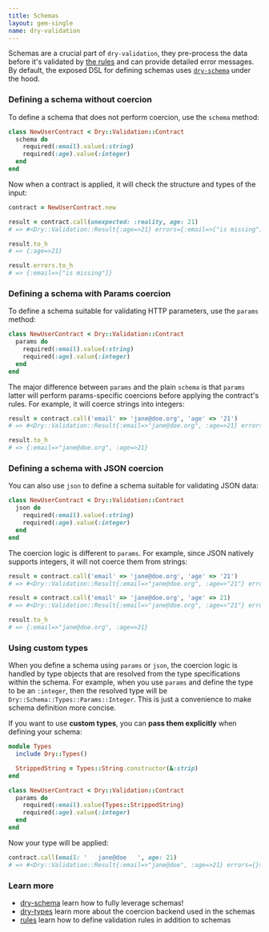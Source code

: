 ```yaml
---
title: Schemas
layout: gem-single
name: dry-validation
---
```


Schemas are a crucial part of `dry-validation`, they pre-process the data before it's validated by [the rules](/gems/dry-validation/rules) and can provide detailed error messages. By default, the exposed DSL for defining schemas uses [`dry-schema`](/gems/dry-schema) under the hood.

### Defining a schema without coercion

To define a schema that does not perform coercion, use the `schema` method:

```ruby
class NewUserContract < Dry::Validation::Contract
  schema do
    required(:email).value(:string)
    required(:age).value(:integer)
  end
end
```

Now when a contract is applied, it will check the structure and types of the input:

```ruby
contract = NewUserContract.new

result = contract.call(unexpected: :reality, age: 21)
# => #<Dry::Validation::Result{:age=>21} errors={:email=>["is missing"]}>

result.to_h
# => {:age=>21}

result.errors.to_h
# => {:email=>["is missing"]}
```

### Defining a schema with Params coercion

To define a schema suitable for validating HTTP parameters, use the `params` method:

```ruby
class NewUserContract < Dry::Validation::Contract
  params do
    required(:email).value(:string)
    required(:age).value(:integer)
  end
end
```

The major difference between `params` and the plain `schema` is that `params` latter will perform params-specific coercions before applying the contract's rules. For example, it will coerce strings into integers:

```ruby
result = contract.call('email' => 'jane@doe.org', 'age' => '21')
# => #<Dry::Validation::Result{:email=>"jane@doe.org", :age=>21} errors={}>

result.to_h
# => {:email=>"jane@doe.org", :age=>21}
```

### Defining a schema with JSON coercion

You can also use `json` to define a schema suitable for validating JSON data:

```ruby
class NewUserContract < Dry::Validation::Contract
  json do
    required(:email).value(:string)
    required(:age).value(:integer)
  end
end
```

The coercion logic is different to `params`. For example, since JSON natively supports integers, it will not coerce them from strings:

```ruby
result = contract.call('email' => 'jane@doe.org', 'age' => '21')
# => #<Dry::Validation::Result{:email=>"jane@doe.org", :age=>"21"} errors={:age=>["must be an integer"]}>

result = contract.call('email' => 'jane@doe.org', 'age' => 21)
# => #<Dry::Validation::Result{:email=>"jane@doe.org", :age=>"21"} errors={}>

result.to_h
# => {:email=>"jane@doe.org", :age=>21}
```

### Using custom types

When you define a schema using `params` or `json`, the coercion logic is handled by type objects that are resolved from the type specifications within  the schema. For example, when you use `params` and define the type to be an `:integer`, then the resolved type will be `Dry::Schema::Types::Params::Integer`. This is just a convenience to make schema definition more concise.

If you want to use **custom types**, you can **pass them explicitly** when defining your schema:

```ruby
module Types
  include Dry::Types()

  StrippedString = Types::String.constructor(&:strip)
end

class NewUserContract < Dry::Validation::Contract
  params do
    required(:email).value(Types::StrippedString)
    required(:age).value(:integer)
  end
end
```

Now your type will be applied:

```ruby
contract.call(email: '   jane@doe   ', age: 21)
# => #<Dry::Validation::Result{:email=>"jane@doe", :age=>21} errors={}>
```

### Learn more

- [dry-schema](/gems/dry-schema) learn how to fully leverage schemas!
- [dry-types](/gems/dry-types) learn more about the coercion backend used in the schemas
- [rules](/gems/dry-validation/rules) learn how to define validation rules in addition to schemas
